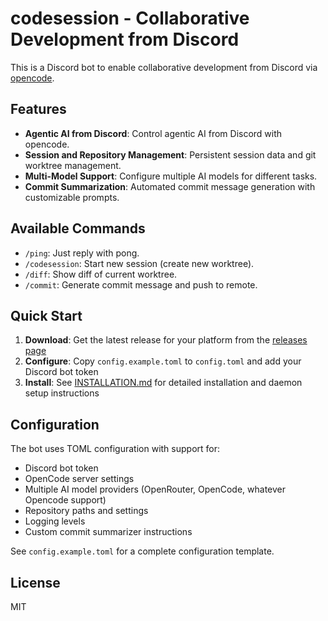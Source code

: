 # codesession - Collaborative Development from Discord

This is a Discord bot to enable collaborative development from Discord via [opencode](https://opencode.ai).

## Features
- **Agentic AI from Discord**: Control agentic AI from Discord with opencode.
- **Session and Repository Management**: Persistent session data and git worktree management.
- **Multi-Model Support**: Configure multiple AI models for different tasks.
- **Commit Summarization**: Automated commit message generation with customizable prompts.

## Available Commands
- `/ping`: Just reply with pong.
- `/codesession`: Start new session (create new worktree).
- `/diff`: Show diff of current worktree.
- `/commit`: Generate commit message and push to remote.

## Quick Start

1. **Download**: Get the latest release for your platform from the [releases page](https://github.com/famasya/codesession/releases)
2. **Configure**: Copy `config.example.toml` to `config.toml` and add your Discord bot token
3. **Install**: See [INSTALLATION.md](INSTALLATION.md) for detailed installation and daemon setup instructions

## Configuration

The bot uses TOML configuration with support for:
- Discord bot token
- OpenCode server settings
- Multiple AI model providers (OpenRouter, OpenCode, whatever Opencode support)
- Repository paths and settings
- Logging levels
- Custom commit summarizer instructions

See `config.example.toml` for a complete configuration template.


## License

MIT
